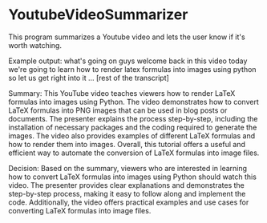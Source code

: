 # YoutubeVideoSummarizer
This program summarizes a Youtube video and lets the user know if it's worth watching.

Example output:
what's going on guys welcome back in this video today we're going to learn how to render latex formulas into images using python so let us get right into it ... [rest of the transcript]

Summary:
This YouTube video teaches viewers how to render LaTeX formulas into images using Python. The video demonstrates how to convert LaTeX formulas into PNG images that can be used in blog posts or documents. The presenter explains the process step-by-step, including the installation of necessary packages and the coding required to generate the images. The video also provides examples of different LaTeX formulas and how to render them into images. Overall, this tutorial offers a useful and efficient way to automate the conversion of LaTeX formulas into image files.

Decision:
Based on the summary, viewers who are interested in learning how to convert LaTeX formulas into images using Python should watch this video. The presenter provides clear explanations and demonstrates the step-by-step process, making it easy to follow along and implement the code. Additionally, the video offers practical examples and use cases for converting LaTeX formulas into image files.


